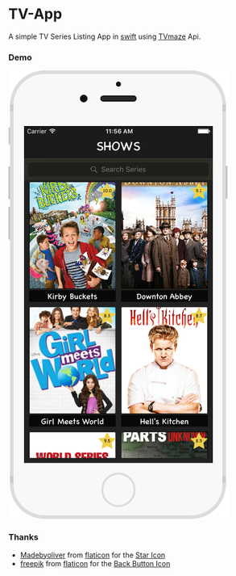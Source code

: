 # TV-App

A simple TV Series Listing App in [swift](https://developer.apple.com/swift/)  using [TVmaze](http://www.tvmaze.com/) Api.

### Demo

[![Click to see demo](https://raw.githubusercontent.com/knightbat/TV-App/master/Screenshots/home.png)](https://appetize.io/app/jpujpwf2deew17gjbn5f0aa1a8)

### Thanks

* [Madebyoliver](http://www.flaticon.com/authors/madebyoliver) from [flaticon](www.flaticon.com) for the [Star Icon](https://github.com/knightbat/TV-App/blob/master/TV%20App/Assets.xcassets/star.imageset/star.pdf)
* [freepik](http://www.flaticon.com/authors/freepik) from [flaticon](www.flaticon.com) for the [Back Button Icon](https://github.com/knightbat/TV-App/blob/master/TV%20App/Assets.xcassets/backBtn.imageset/back.pdf)
